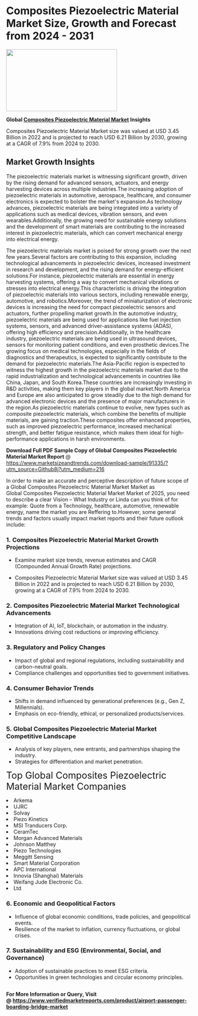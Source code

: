 <H1>Composites Piezoelectric Material Market Size, Growth and Forecast from 2024 - 2031</H1><img class="aligncenter size-medium wp-image-584254" src="https://thirdeyenews.in/wp-content/uploads/2024/09/Global-Market-Research-300x168.jpeg" alt="" width="300" height="168" /><p><strong>Global&nbsp;<a href="https://www.marketsizeandtrends.com/download-sample/91335/?utm_source=Github8j?utm_medium=216">Composites Piezoelectric Material Market</a> Insights</strong></p><p>Composites Piezoelectric Material Market size was valued at USD 3.45 Billion in 2022 and is projected to reach USD 6.21 Billion by 2030, growing at a CAGR of 7.9% from 2024 to 2030.</p><p><h2>Market Growth Insights</h2> <p>The piezoelectric materials market is witnessing significant growth, driven by the rising demand for advanced sensors, actuators, and energy harvesting devices across multiple industries.The increasing adoption of piezoelectric materials in automotive, aerospace, healthcare, and consumer electronics is expected to bolster the market's expansion.As technology advances, piezoelectric materials are being integrated into a variety of applications such as medical devices, vibration sensors, and even wearables.Additionally, the growing need for sustainable energy solutions and the development of smart materials are contributing to the increased interest in piezoelectric materials, which can convert mechanical energy into electrical energy.</p> <p>The piezoelectric materials market is poised for strong growth over the next few years.Several factors are contributing to this expansion, including technological advancements in piezoelectric devices, increased investment in research and development, and the rising demand for energy-efficient solutions.For instance, piezoelectric materials are essential in energy harvesting systems, offering a way to convert mechanical vibrations or stresses into electrical energy.This characteristic is driving the integration of piezoelectric materials into various sectors, including renewable energy, automotive, and robotics.Moreover, the trend of miniaturization of electronic devices is increasing the need for compact piezoelectric sensors and actuators, further propelling market growth.In the automotive industry, piezoelectric materials are being used for applications like fuel injection systems, sensors, and advanced driver-assistance systems (ADAS), offering high efficiency and precision.Additionally, in the healthcare industry, piezoelectric materials are being used in ultrasound devices, sensors for monitoring patient conditions, and even prosthetic devices.The growing focus on medical technologies, especially in the fields of diagnostics and therapeutics, is expected to significantly contribute to the demand for piezoelectric materials.The Asia-Pacific region is expected to witness the highest growth in the piezoelectric materials market due to the rapid industrialization and technological advancements in countries like China, Japan, and South Korea.These countries are increasingly investing in R&D activities, making them key players in the global market.North America and Europe are also anticipated to grow steadily due to the high demand for advanced electronic devices and the presence of major manufacturers in the region.As piezoelectric materials continue to evolve, new types such as composite piezoelectric materials, which combine the benefits of multiple materials, are gaining traction.These composites offer enhanced properties, such as improved piezoelectric performance, increased mechanical strength, and better fatigue resistance, which makes them ideal for high-performance applications in harsh environments.<p><span class=""><strong>Download Full PDF Sample Copy of Global Composites Piezoelectric Material Market Report</strong> @ <a href="https://www.marketsizeandtrends.com/download-sample/91335/?utm_source=Github8j?utm_medium=216" target="_blank">https://www.marketsizeandtrends.com/download-sample/91335/?utm_source=Github8j?utm_medium=216</a></span></p><p>In order to make an accurate and perceptive description of future scope of a Global&nbsp;Composites Piezoelectric Material Market Market as Global&nbsp;Composites Piezoelectric Material Market Market of 2025, you need to describe a clear Vision &ndash; What Industry or Linda can you think of for example: Quote from a Technology, healthcare, automotive, renewable energy, name the market you are Reffering to.However, some general trends and factors usually impact market reports and their future outlook include:</p><h3>1.&nbsp;<strong>Composites Piezoelectric Material Market Growth Projections</strong></h3><ul><li>Examine market size trends, revenue estimates and CAGR (Compounded Annual Growth Rate) projections.</li><li><p>Composites Piezoelectric Material Market size was valued at USD 3.45 Billion in 2022 and is projected to reach USD 6.21 Billion by 2030, growing at a CAGR of 7.9% from 2024 to 2030.</p></li></ul><h3>2.&nbsp;<strong>Composites Piezoelectric Material Market Technological Advancements</strong></h3><ul><li>Integration of AI, IoT, blockchain, or automation in the industry.</li><li>Innovations driving cost reductions or improving efficiency.</li></ul><h3>3.&nbsp;<strong>Regulatory and Policy Changes</strong></h3><ul><li>Impact of global and regional regulations, including sustainability and carbon-neutral goals.</li><li>Compliance challenges and opportunities tied to government initiatives.</li></ul><h3>4.&nbsp;<strong>Consumer Behavior Trends</strong></h3><ul><li>Shifts in demand influenced by generational preferences (e.g., Gen Z, Millennials).</li><li>Emphasis on eco-friendly, ethical, or personalized products/services.</li></ul><h3>5.&nbsp;<strong>Global Composites Piezoelectric Material Market Competitive Landscape</strong></h3><ul><li>Analysis of key players, new entrants, and partnerships shaping the industry.</li><li>Strategies for differentiation and market penetration.</li></ul><p data-pm-slice="1 1 []"><span style="color: inherit; font-family: inherit; font-size: 25px;">Top Global Composites Piezoelectric Material Market Companies</span></p><div class="" data-test-id=""><p><li>Arkema</li><li> UJRC</li><li> Solvay</li><li> Piezo Kinetics</li><li> MSI Tranducers Corp.</li><li> CeramTec</li><li> Morgan Advanced Materials</li><li> Johnson Matthey</li><li> Piezo Technologies</li><li> Meggitt Sensing</li><li> Smart Material Corporation</li><li> APC International</li><li> Innovia (Shanghai) Materials</li><li> Weifang Jude Electronic Co.</li><li>Ltd</li></p></div><h3>6.&nbsp;<strong>Economic and Geopolitical Factors</strong></h3><ul><li>Influence of global economic conditions, trade policies, and geopolitical events.</li><li>Resilience of the market to inflation, currency fluctuations, or global crises.</li></ul><h3>7.&nbsp;<strong>Sustainability and ESG (Environmental, Social, and Governance)</strong></h3><ul><li>Adoption of sustainable practices to meet ESG criteria.</li><li>Opportunities in green technologies and circular economy principles.</li></ul><h2><strong style="font-size: 14px;">For More Information or Query, Visit @&nbsp;</strong><a style="background-color: #ffffff; font-size: 14px;" href="https://www.marketsizeandtrends.com/report/composites-piezoelectric-material-market/" target="_blank">https://www.verifiedmarketreports.com/product/airport-passenger-boarding-bridge-market</a></h2>